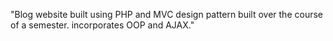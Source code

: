 "Blog website built using PHP and MVC design pattern built over the course of a semester. incorporates OOP and AJAX." 
